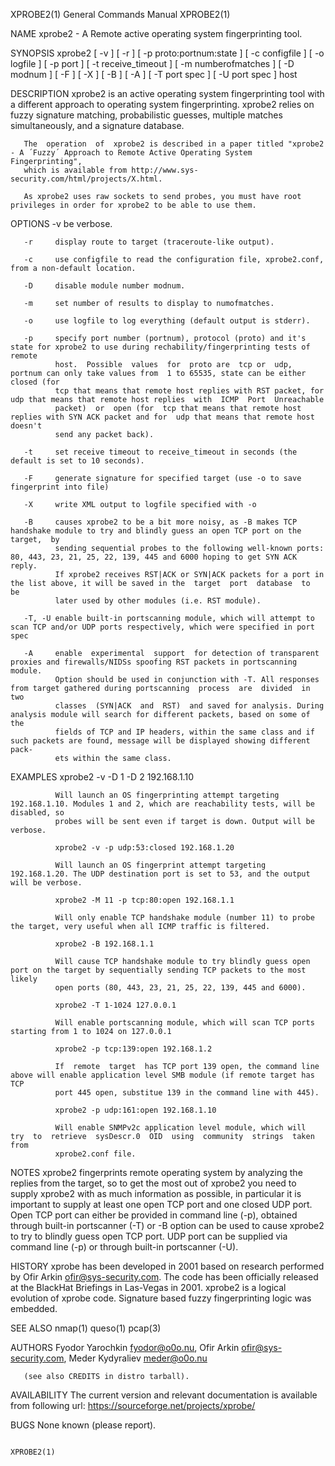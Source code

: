 
XPROBE2(1)                                                    General Commands Manual                                                   XPROBE2(1)

NAME
       xprobe2 - A Remote active operating system fingerprinting tool.

SYNOPSIS
       xprobe2 [ -v ] [ -r ] [ -p proto:portnum:state ] [ -c configfile ] [ -o logfile ] [ -p port ] [ -t receive_timeout ] [ -m numberofmatches ]
       [ -D modnum ] [ -F ] [ -X ] [ -B ] [ -A ] [ -T port spec ] [ -U port spec ] host

DESCRIPTION
       xprobe2 is an active operating system fingerprinting tool with a different approach to operating system fingerprinting. xprobe2  relies  on
       fuzzy signature matching, probabilistic guesses, multiple matches simultaneously, and a signature database.

       The  operation  of  xprobe2 is described in a paper titled "xprobe2 - A ´Fuzzy´ Approach to Remote Active Operating System Fingerprinting",
       which is available from http://www.sys-security.com/html/projects/X.html.

       As xprobe2 uses raw sockets to send probes, you must have root privileges in order for xprobe2 to be able to use them.

OPTIONS
       -v     be verbose.

       -r     display route to target (traceroute-like output).

       -c     use configfile to read the configuration file, xprobe2.conf, from a non-default location.

       -D     disable module number modnum.

       -m     set number of results to display to numofmatches.

       -o     use logfile to log everything (default output is stderr).

       -p     specify port number (portnum), protocol (proto) and it's state for xprobe2 to use during rechability/fingerprinting tests of  remote
              host.  Possible  values  for  proto are  tcp or  udp, portnum can only take values from  1 to 65535, state can be either closed (for
              tcp that means that remote host replies with RST packet, for  udp that means that remote host replies  with  ICMP  Port  Unreachable
              packet)  or  open (for  tcp that means that remote host replies with SYN ACK packet and for  udp that means that remote host doesn't
              send any packet back).

       -t     set receive timeout to receive_timeout in seconds (the default is set to 10 seconds).

       -F     generate signature for specified target (use -o to save fingerprint into file)

       -X     write XML output to logfile specified with -o

       -B     causes xprobe2 to be a bit more noisy, as -B makes TCP handshake module to try and blindly guess an open TCP port on the target,  by
              sending sequential probes to the following well-known ports: 80, 443, 23, 21, 25, 22, 139, 445 and 6000 hoping to get SYN ACK reply.
              If xprobe2 receives RST|ACK or SYN|ACK packets for a port in the list above, it will be saved in the  target  port  database  to  be
              later used by other modules (i.e. RST module).

       -T, -U enable built-in portscanning module, which will attempt to scan TCP and/or UDP ports respectively, which were specified in port spec

       -A     enable  experimental  support  for detection of transparent proxies and firewalls/NIDSs spoofing RST packets in portscanning module.
              Option should be used in conjunction with -T. All responses from target gathered during portscanning  process  are  divided  in  two
              classes  (SYN|ACK  and  RST)  and saved for analysis. During analysis module will search for different packets, based on some of the
              fields of TCP and IP headers, within the same class and if such packets are found, message will be displayed showing different pack‐
              ets within the same class.

EXAMPLES
              xprobe2 -v -D 1 -D 2 192.168.1.10

              Will launch an OS fingerprinting attempt targeting 192.168.1.10. Modules 1 and 2, which are reachability tests, will be disabled, so
              probes will be sent even if target is down. Output will be verbose.

              xprobe2 -v -p udp:53:closed 192.168.1.20

              Will launch an OS fingerprint attempt targeting 192.168.1.20. The UDP destination port is set to 53, and the output will be verbose.

              xprobe2 -M 11 -p tcp:80:open 192.168.1.1

              Will only enable TCP handshake module (number 11) to probe the target, very useful when all ICMP traffic is filtered.

              xprobe2 -B 192.168.1.1

              Will cause TCP handshake module to try blindly guess open port on the target by sequentially sending TCP packets to the most  likely
              open ports (80, 443, 23, 21, 25, 22, 139, 445 and 6000).

              xprobe2 -T 1-1024 127.0.0.1

              Will enable portscanning module, which will scan TCP ports starting from 1 to 1024 on 127.0.0.1

              xprobe2 -p tcp:139:open 192.168.1.2

              If  remote  target  has TCP port 139 open, the command line above will enable application level SMB module (if remote target has TCP
              port 445 open, substitue 139 in the command line with 445).

              xprobe2 -p udp:161:open 192.168.1.10

              Will enable SNMPv2c application level module, which will  try  to  retrieve  sysDescr.0  OID  using  community  strings  taken  from
              xprobe2.conf file.

NOTES
       xprobe2 fingerprints remote operating system by analyzing the replies from the target, so to get the most out of xprobe2 you need to supply
       xprobe2 with as much information as possible, in particular it is important to supply at least one open TCP port and one closed  UDP  port.
       Open  TCP  port  can  either be provided in command line (-p), obtained through built-in portscanner (-T) or -B option can be used to cause
       xprobe2 to try to blindly guess open TCP port. UDP port can be supplied via command line (-p) or through built-in portscanner (-U).

HISTORY
       xprobe has been developed in 2001 based  on research performed by Ofir Arkin <ofir@sys-security.com>. The code has been officially released
       at  the  BlackHat Briefings in Las-Vegas in 2001. xprobe2 is a logical evolution of xprobe code. Signature based fuzzy fingerprinting logic
       was embedded.

SEE ALSO
       nmap(1) queso(1) pcap(3)

AUTHORS
       Fyodor Yarochkin <fyodor@o0o.nu>, Ofir Arkin <ofir@sys-security.com>, Meder Kydyraliev <meder@o0o.nu>

       (see also CREDITS in distro tarball).

AVAILABILITY
       The current version and relevant documentation is available from following url:
       https://sourceforge.net/projects/xprobe/

BUGS
       None known (please report).

                                                                                                                                        XPROBE2(1)
